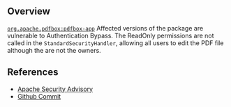 ## Overview
[`org.apache.pdfbox:pdfbox-app`](http://search.maven.org/#search%7Cga%7C1%7Ca%3A%22pdfbox-app%22)
Affected versions of the package are vulnerable to Authentication Bypass. The ReadOnly permissions are not called in the `StandardSecurityHandler`, allowing all users to edit the PDF file although the are not the owners.

## References
- [Apache Security Advisory](https://issues.apache.org/jira/browse/PDFBOX-3341)
- [Github Commit](https://github.com/apache/pdfbox/commit/f0c0fb1af3c0419bdea2fe3d0ab1fe36a6d9dc2c)
